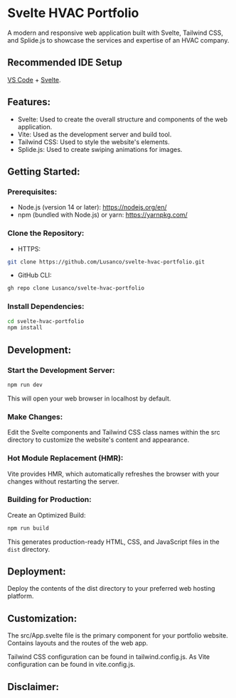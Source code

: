 # Svelte HVAC Portfolio

A modern and responsive web application built with Svelte, Tailwind CSS, and Splide.js to showcase the services and expertise of an HVAC company.

## Recommended IDE Setup

[VS Code](https://code.visualstudio.com/) + [Svelte](https://marketplace.visualstudio.com/items?itemName=svelte.svelte-vscode).

## Features:

- Svelte: Used to create the overall structure and components of the web application.
- Vite: Used as the development server and build tool.
- Tailwind CSS: Used to style the website's elements.
- Splide.js: Used to create swiping animations for images.

## Getting Started:

### Prerequisites:

- Node.js (version 14 or later): https://nodejs.org/en/
- npm (bundled with Node.js) or yarn: https://yarnpkg.com/

### Clone the Repository:

- HTTPS:
```Bash
git clone https://github.com/Lusanco/svelte-hvac-portfolio.git
```
- GitHub CLI:
```Bash
gh repo clone Lusanco/svelte-hvac-portfolio
```

### Install Dependencies:

```Bash
cd svelte-hvac-portfolio
npm install
```

## Development:

### Start the Development Server:

```Bash
npm run dev
```

This will open your web browser in localhost by default.

### Make Changes: 

Edit the Svelte components and Tailwind CSS class names within the src directory to customize the website's content and appearance.

### Hot Module Replacement (HMR): 

Vite provides HMR, which automatically refreshes the browser with your changes without restarting the server.

### Building for Production:

Create an Optimized Build:

```Bash
npm run build
```

This generates production-ready HTML, CSS, and JavaScript files in the `dist` directory.

## Deployment:

Deploy the contents of the dist directory to your preferred web hosting platform.

## Customization:

The src/App.svelte file is the primary component for your portfolio website. Contains layouts and the routes of the web app.

Tailwind CSS configuration can be found in tailwind.config.js. As Vite configuration can be found in vite.config.js.

## Disclaimer:

